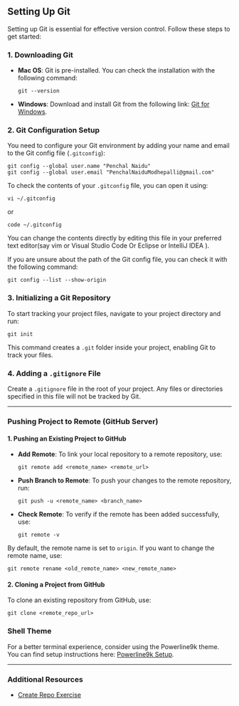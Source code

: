 ## Setting Up Git

Setting up Git is essential for effective version control. Follow these steps to get started:

### 1. Downloading Git

- **Mac OS**: Git is pre-installed. You can check the installation with the following command:

  ```shell
  git --version
  ```

- **Windows**: Download and install Git from the following link: [Git for Windows](https://git-scm.com/download/win).

### 2. Git Configuration Setup

You need to configure your Git environment by adding your name and email to the Git config file (`.gitconfig`):

```shell
git config --global user.name "Penchal Naidu"
git config --global user.email "PenchalNaiduModhepalli@gmail.com"
```

To check the contents of your `.gitconfig` file, you can open it using:

```shell
vi ~/.gitconfig
```

or

```shell
code ~/.gitconfig
```

You can change the contents directly by editing this file in your preferred text editor(say vim or Visual Studio Code Or Eclipse or IntelliJ IDEA
).

If you are unsure about the path of the Git config file, you can check it with the following command:

```shell
git config --list --show-origin
```

### 3. Initializing a Git Repository

To start tracking your project files, navigate to your project directory and run:

```shell
git init
```

This command creates a `.git` folder inside your project, enabling Git to track your files.

### 4. Adding a `.gitignore` File

Create a `.gitignore` file in the root of your project. Any files or directories specified in this file will not be tracked by Git.

---

### Pushing Project to Remote (GitHub Server)

#### 1. Pushing an Existing Project to GitHub

- **Add Remote**: To link your local repository to a remote repository, use:

  ```shell
  git remote add <remote_name> <remote_url>
  ```

- **Push Branch to Remote**: To push your changes to the remote repository, run:

  ```shell
  git push -u <remote_name> <branch_name>
  ```

- **Check Remote**: To verify if the remote has been added successfully, use:

  ```shell
  git remote -v
  ```

By default, the remote name is set to `origin`. If you want to change the remote name, use:

```shell
git remote rename <old_remote_name> <new_remote_name>
```

#### 2. Cloning a Project from GitHub

To clone an existing repository from GitHub, use:

```shell
git clone <remote_repo_url>
```

### Shell Theme

For a better terminal experience, consider using the Powerline9k theme. You can find setup instructions here: [Powerline9k Setup](https://blog.woodies11.dev/how-i-set-up-my-terminal-oh-my-zsh-powerline9k-iterm-2/).

---

### Additional Resources

- [Create Repo Exercise](../exercises/creatingRepoExercise.md)

